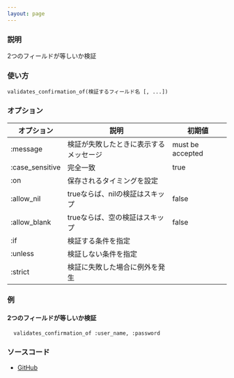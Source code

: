 ```yaml
---
layout: page
---
```

### 説明
2つのフィールドが等しいか検証

### 使い方
    validates_confirmation_of(検証するフィールド名 [, ...])

### オプション

オプション           | 説明                      | 初期値
----------------|-------------------------|-----------------
:message        | 検証が失敗したときに表示するメッセージ | must be accepted
:case_sensitive | 完全一致                  | true
:on             | 保存されるタイミングを設定         |
:allow_nil      | trueならば、nilの検証はスキップ     | false
:allow_blank    | trueならば、空の検証はスキップ      | false
:if             | 検証する条件を指定           |
:unless         | 検証しない条件を指定          |
:strict         | 検証に失敗した場合に例外を発生 |

### 例
#### 2つのフィールドが等しいか検証
      validates_confirmation_of :user_name, :password

### ソースコード
* [GitHub](https://github.com/rails/rails/blob/0df1f914104073b70f8d8976d0d5adc3b2a1e44e/activemodel/lib/active_model/validations/exclusion.rb#L41)